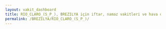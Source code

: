 ```yaml
---
layout: vakit_dashboard
title: RIO_CLARO_(S_P_), BREZILYA için iftar, namaz vakitleri ve hava durumu - ilçe/eyalet seç
permalink: /BREZILYA/RIO_CLARO_(S_P_)/
---
```


<script type="text/javascript">
  var GLOBAL_COUNTRY = 'BREZILYA';
  var GLOBAL_CITY = 'RIO_CLARO_(S_P_)';
  var GLOBAL_STATE = '';
  var lat = 72;
  var lon = 21;
</script>
